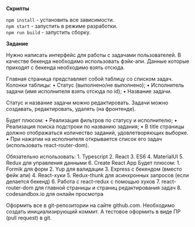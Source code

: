 **Скрипты**

`npm install` - установить все зависимости.<br>
`npm start` - запустить в режиме разработки.<br>
`npm run build` - запустить сборку.


**Задание**

Нужно написать интерфейс для работы с задачами пользователей.
В качестве бекенда необходимо использовать фэйк-апи.
Данные которые приходят с бекенда необходимо взять отсюда.

Главная страница представляет собой таблицу со списком задач.
Колонки таблицы:
    • Статус (выполнено/не выполнено);
    • Исполнитель задачи (имя исполнителя взять отсюда по id);
    • Название задачи.

Статус и название задачи можно редактировать.
Задачи можно создавать, редактировать, удалять (на фронтенде).


Будет плюсом:
    • Реализация фильтров по статусу и исполнителю;
    • Реализация поиска подстроки по названию задания;
    • В title страницы должно отображаться количество заданий, удовлетворяющих выборке.
    • При нажатии на исполнителя открывается список его задач (использовать react-router-dom). 

Обязательно использовать: 
    1. Typescript
    2. React
    3. ES6
    4. MaterialUI
    5. Redux для управления данными
    6. Create React App
Будет плюсом: 
    1. Formik для форм
    2. Yup для валидации
    3. Express с бекендом (вместо фейк апи)
    4. React-хуки
    5. Redux-thunk для асинхронных запросов (если делается бекенд)
    6. Работа с react-redux с помощью хуков
    7. react-router-dom для главной страницы и страниц редактирования задач
    8. codesandbox.io для онлайн просмотра

Оформить все в git-репозитории на сайте github.com. Необходимо создать инициализирующий коммит. А тестовое оформить в виде ПР (pull request) в git.
